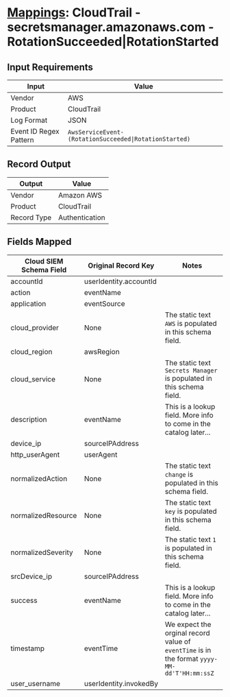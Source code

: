 # [Mappings](README.md): CloudTrail - secretsmanager.amazonaws.com - RotationSucceeded|RotationStarted

## Input Requirements

|Input|Value|
|-----|-----|
|Vendor|AWS|
|Product|CloudTrail|
|Log Format|JSON|
|Event ID Regex Pattern|`AwsServiceEvent-(RotationSucceeded\|RotationStarted)`|

## Record Output

|Output|Value|
|------|-----|
|Vendor|Amazon AWS|
|Product|CloudTrail|
|Record Type|Authentication|

## Fields Mapped

|Cloud SIEM Schema Field|Original Record Key|Notes|
|-----------------------|-------------------|-----|
|accountId|userIdentity.accountId||
|action|eventName||
|application|eventSource||
|cloud_provider|None|The static text `AWS` is populated in this schema field.|
|cloud_region|awsRegion||
|cloud_service|None|The static text `Secrets Manager` is populated in this schema field.|
|description|eventName|This is a lookup field. More info to come in the catalog later...|
|device_ip|sourceIPAddress||
|http_userAgent|userAgent||
|normalizedAction|None|The static text `change` is populated in this schema field.|
|normalizedResource|None|The static text `key` is populated in this schema field.|
|normalizedSeverity|None|The static text `1` is populated in this schema field.|
|srcDevice_ip|sourceIPAddress||
|success|eventName|This is a lookup field. More info to come in the catalog later...|
|timestamp|eventTime|We expect the orginal record value of `eventTime` is in the format `yyyy-MM-dd'T'HH:mm:ssZ`|
|user_username|userIdentity.invokedBy||

